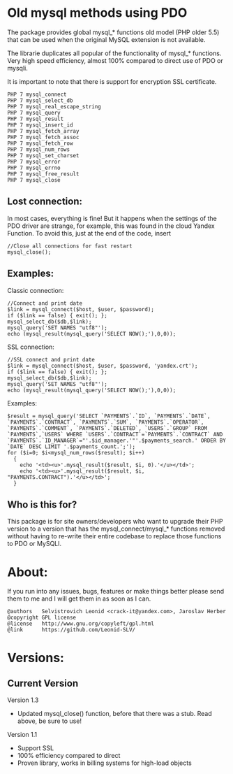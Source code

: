 Old mysql methods using PDO
===============================
The package provides global mysql_* functions old model (PHP older 5.5) that can be used when the original MySQL extension is not available.

The librarie duplicates all popular of the functionality of mysql_* functions. Very high speed efficiency, almost 100% compared to direct use of PDO or mysqli.

It is important to note that there is support for encryption SSL certificate.

	PHP 7 mysql_connect
	PHP 7 mysql_select_db
	PHP 7 mysql_real_escape_string
	PHP 7 mysql_query
	PHP 7 mysql_result
	PHP 7 mysql_insert_id
	PHP 7 mysql_fetch_array
	PHP 7 mysql_fetch_assoc
	PHP 7 mysql_fetch_row
	PHP 7 mysql_num_rows
	PHP 7 mysql_set_charset
	PHP 7 mysql_error
	PHP 7 mysql_errno
	PHP 7 mysql_free_result
	PHP 7 mysql_close

Lost connection:
---------------
In most cases, everything is fine! But it happens when the settings of the PDO driver are strange, for example, this was found in the cloud Yandex Function. To avoid this, just at the end of the code, insert

	//Close all connections for fast restart
	mysql_close();

Examples:
---------------
Classic connection:

	//Connect and print date
	$link = mysql_connect($host, $user, $password);
	if ($link == false) { exit(); };
	mysql_select_db($db,$link);
	mysql_query('SET NAMES "utf8"');
	echo (mysql_result(mysql_query('SELECT NOW();'),0,0));

SSL connection:

	//SSL connect and print date
	$link = mysql_connect($host, $user, $password, 'yandex.crt');
	if ($link == false) { exit(); };
	mysql_select_db($db,$link);
	mysql_query('SET NAMES "utf8"');
	echo (mysql_result(mysql_query('SELECT NOW();'),0,0));

Examples:

	$result = mysql_query('SELECT `PAYMENTS`.`ID`, `PAYMENTS`.`DATE`, `PAYMENTS`.`CONTRACT`, `PAYMENTS`.`SUM`, `PAYMENTS`.`OPERATOR`, `PAYMENTS`.`COMMENT`, `PAYMENTS`.`DELETED`, `USERS`.`GROUP` FROM `PAYMENTS`,`USERS` WHERE `USERS`.`CONTRACT`=`PAYMENTS`.`CONTRACT` AND `PAYMENTS`.`ID_MANAGER`="'.$id_manager.'"'.$payments_search.' ORDER BY `DATE` DESC LIMIT '.$payments_count.';');
	for ($i=0; $i<mysql_num_rows($result); $i++)
	  {
	    echo '<td><u>'.mysql_result($result, $i, 0).'</u></td>';
	    echo '<td><u>'.mysql_result($result, $i, "PAYMENTS.CONTRACT").'</u></td>';
	  }


Who is this for?
----------------
This package is for site owners/developers who want to upgrade their PHP version to a version that has the mysql_connect/mysql_* functions removed without having to re-write their entire codebase to replace those functions to PDO or MySQLI.

About:
=========================
If you run into any issues, bugs, features or make things better please send them to me and I will get them in as soon as I can.

    @authors   Selvistrovich Leonid <crack-it@yandex.com>, Jaroslav Herber
    @copyright GPL license
    @license   http://www.gnu.org/copyleft/gpl.html
    @link      https://github.com/Leonid-SLV/

Versions:
=========

Current Version
---------------
Version 1.3
* Updated mysql_close() function, before that there was a stub. Read above, be sure to use!

Version 1.1
* Support SSL
* 100% efficiency compared to direct
* Proven library, works in billing systems for high-load objects

